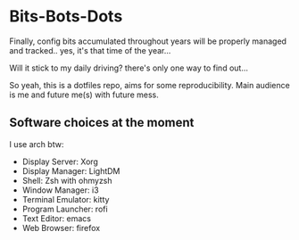 # Bits-Bots-Dots

Finally, config bits accumulated throughout years will be properly managed and tracked.. yes, it's that time of the year...

Will it stick to my daily driving? there's only one way to find out...

So yeah, this is a dotfiles repo, aims for some reproducibility. Main audience is me and future me(s) with future mess.

## Software choices at the moment

I use arch btw:

- Display Server: Xorg
- Display Manager: LightDM
- Shell: Zsh with ohmyzsh
- Window Manager: i3
- Terminal Emulator: kitty
- Program Launcher: rofi
- Text Editor: emacs
- Web Browser: firefox
